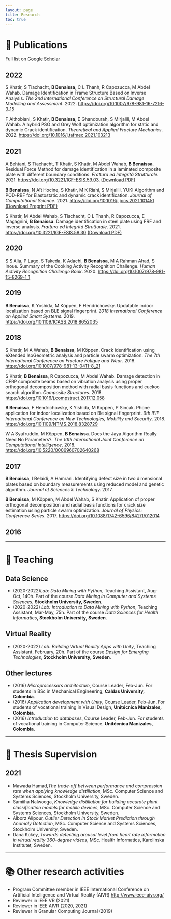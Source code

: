 ```yaml
---
layout: page
title: Research
toc: true
---
```


# 📑 Publications

Full list on <a href="https://scholar.google.com/citations?user=QA9Pf4gAAAAJ&hl=en" target="_blank">Google Scholar</a>


## 2022

S Khatir, S Tiachacht, **B Benaissa**, C L Thanh, R Capozucca, M Abdel Wahab. Damage Identification in Frame Structure Based on Inverse Analysis. *The 2nd International Conference on Structural Damage Modelling and Assessment*. 2022. <a href="https://doi.org/10.1007/978-981-16-7216-3_15" target="_blank"> https://doi.org/10.1007/978-981-16-7216-3_15 </a>

F Althobiani, S Khatir, **B Benaissa**, E Ghandourah, S Mirjalili, M Abdel Wahab. A hybrid PSO and Grey Wolf optimization algorithm for static and dynamic Crack identification. *Theoretical and Applied Fracture Mechanics*. 2022. <a href="https://doi.org/10.1016/j.tafmec.2021.103213" target="_blank"> https://doi.org/10.1016/j.tafmec.2021.103213 </a>


## 2021

A Behtani, S Tiachacht, T Khatir, S Khatir, M Abdel Wahab, **B Benaissa**. Residual Force Method for damage identification in a laminated composite plate with different boundary conditions. *Frattura ed Integrità Strutturale*. 2021. <a href="	https://doi.org/10.3221/IGF-ESIS.59.03 " target="_blank"> 	https://doi.org/10.3221/IGF-ESIS.59.03</a>. <a href="	https://www.fracturae.com/index.php/fis/article/download/3255/3381/17321 " target="_blank"> (Download PDF) </a>

**B Benaissa**, N Aït Hocine, S Khatir, M K Riahi, S Mirjalili. YUKI Algorithm and POD-RBF for Elastostatic and dynamic crack identification. *Journal of Computational Science*. 2021. <a href="https://doi.org/10.1016/j.jocs.2021.101451" target="_blank"> https://doi.org/10.1016/j.jocs.2021.101451 </a> <a href="{{ site.baseurl }}{% link /assets/files/YUKI Algorithm 2021.pdf %}" target="_blank"> (Download Preprint PDF) </a>

S Khatir, M Abdel Wahab, S Tiachacht, C L Thanh, R Capozucca, E Magagnini, **B Benaissa**. Damage identification in steel plate using FRF and inverse analysis. *Frattura ed Integrità Strutturale*. 2021. <a href="https://doi.org/10.3221/IGF-ESIS.58.30" target="_blank"> https://doi.org/10.3221/IGF-ESIS.58.30 </a> <a href="	https://www.fracturae.com/index.php/fis/article/download/3235/3370/17171 " target="_blank"> (Download PDF) </a>


## 2020

S S Alia, P Lago, S Takeda, K Adachi, **B Benaissa**, M A Rahman Ahad, S Inoue. Summary of the Cooking Activity Recognition Challenge. *Human Activity Recognition Challenge Book*. 2020. <a href="https://doi.org/10.1007/978-981-15-8269-1_1" target="_blank"> https://doi.org/10.1007/978-981-15-8269-1_1 </a>


## 2019

**B Benaissa**, K Yoshida, M Köppen, F Hendrichovsky. Updatable indoor localization based on BLE signal fingerprint. *2018 International Conference on Applied Smart Systems*. 2019. <a href="https://doi.org/10.1109/ICASS.2018.8652035" target="_blank"> https://doi.org/10.1109/ICASS.2018.8652035 </a>


## 2018

S Khatir, M A Wahab, **B Benaissa**, M Köppen. Crack identification using eXtended IsoGeometric analysis and particle swarm optimization. *The 7th International Conference on Fracture Fatigue and Wear*. 2018. <a href="https://doi.org/10.1007/978-981-13-0411-8_21" target="_blank"> https://doi.org/10.1007/978-981-13-0411-8_21 </a>

S Khatir, **B Benaissa**, R Capozucca, M Abdel Wahab. Damage detection in CFRP composite beams based on vibration analysis using proper orthogonal decomposition method with radial basis functions and cuckoo search algorithm. *Composite Structures*. 2018. <a href="https://doi.org/10.1016/j.compstruct.2017.12.058" target="_blank"> https://doi.org/10.1016/j.compstruct.2017.12.058 </a>

**B Benaissa**, F Hendrichovsky, K Yishida, M Koppen, P Sincak. Phone application for indoor localization based on Ble signal fingerprint. *9th IFIP International Conference on New Technologies, Mobility and Security*. 2018. <a href="https://doi.org/10.1109/NTMS.2018.8328729" target="_blank"> https://doi.org/10.1109/NTMS.2018.8328729 </a>

W A Syafruddin, M Köppen, **B Benaissa**. Does the Jaya Algorithm Really Need No Parameters?. *The 10th International Joint Conference on Computational Intelligence*. 2018. <a href="https://doi.org/10.5220/0006960702640268 " target="_blank"> https://doi.org/10.5220/0006960702640268  </a>

## 2017

**B Benaissa**, I Belaidi, A Hamrani. Identifying defect size in two dimensional plates based on boundary measurements using reduced model and genetic algorithm. *Journal of Sciences & Technology*. 2017.

**B Benaissa**, M Köppen, M Abdel Wahab, S Khatir. Application of proper orthogonal decomposition and radial basis functions for crack size estimation using particle swarm optimization. *Journal of Physics: Conference Series*. 2017. <a href="https://doi.org/10.1088/1742-6596/842/1/012014  " target="_blank"> https://doi.org/10.1088/1742-6596/842/1/012014</a> 


## 2016


---

# 📝 Teaching

## Data Science

- (2020-2022)*Lab: Data Mining with Python*, Teaching Assistant, Aug-Oct, 140h. Part of the course *Data Mining in Computer and Systems Sciences*, **Stockholm University, Sweden**.
- (2020-2022) *Lab: Introduction to Data Mining with Python*, Teaching Assistant, Mar-May, 75h. Part of the course *Data Sciences for Health Informatics*, **Stockholm University, Sweden**.

## Virtual Reality

- (2020-2022) *Lab: Building Virtual Reality Apps with Unity*, Teaching Assistant, February, 20h. Part of the course *Design for Emerging Technologies*, **Stockholm University, Sweden**.

## Other lectures

- (2016) *Microprocessors architecture*, Course Leader, Feb-Jun. For students in BSc in Mechanical Engineering, **Caldas University, Colombia**.
- (2016) *Application development with Unity*, Course Leader, Feb-Jun. For students of vocational training in Visual Design, **Unitécnica Manizales, Colombia**.
- (2016) *Introduction to databases*, Course Leader, Feb-Jun. For students of vocational training in Computer Science. **Unitécnica Manizales, Colombia**.


---

# 📜 Thesis Supervision


## 2021

- Mawada Hamad,*The trade-off between performance and compression rate when applying knowledge distillation*, MSc. Computer Science and Systems Sciences, Stockholm University, Sweden.
- Samiiha Nalwooga, *Knowledge distillation for building accurate plant classification models for mobile devices*, MSc. Computer Science and Systems Sciences, Stockholm University, Sweden.
- Alborz Alipour, *Outlier Detection in Stock Market Prediction through Anomaly Detection*, MSc. Computer Science and Systems Sciences, Stockholm University, Sweden.
- Dana Kokey, *Towards detecting arousal level from heart rate information in virtual reality 360-degree videos*, MSc. Health Informatics, Karolinska Institutet, Sweden.

<!--
## 2021

- Student, *Thesis title*, MSc.,  Year, Stockhom University, Sweden. -->

---

# 📚 Other research activities

- Program Committee member in IEEE International Conference on Artificial Intelligence and Virtual Reality (AIVR) <http://www.ieee-aivr.org/>
- Reviewer in IEEE VR (2021)
- Reviewer in IEEE AIVR (2020, 2021)
- Reviewer in Granular Computing Journal (2019)
